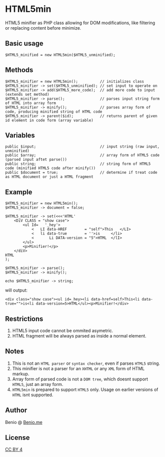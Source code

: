 # HTML5min
HTML5 minifier as PHP class allowing for DOM modifications, like filtering or replacing content before minimize.

## Basic usage

    $HTML5_minified = new HTML5min($HTML5_unminified);

## Methods

    $HTML5_minifier = new HTML5min();          // initializes class
    $HTML5_minifier -> set($HTML5_unminified); // set input to operate on
    $HTML5_minifier -> add($HTML5_more_code);  // add more code to input (extends set method)
    $HTML5_minifier -> parse();                // parses input string form of HTML into array form
    $HTML5_minifier -> minify();               // parses array form of code, producing minified string of HTML code
    $HTML5_minifier -> parent($id);            // returns parent of given id element in code form (array variable)
    
## Variables
    public $input;                             // input string (raw input, unminified)
    public $array;                             // array form of HTML5 code (parsed input aftet parse())
    public string;                             // string form of HTML5 code (minified HTML5 code after minify())
    public $document = true;                   // determine if treat code as HTML document or just a HTML fragment

## Example
    $HTML5_minifier = new HTML5min();
    $HTML5_minifier -> document = false;
    
    $HTML5_minifier -> set(<<<'HTML'
        <DiV CLASS = "show case">
    		<ul Id=   '_hey'>
    			<	LI data-HREF		= "self">This	</LI>
    			<	li data-true		= ''>is		</li>
    			<       Li DATA-version	= "5">HTML	</lI>
    		</ul>
    		<p>Minifier!</p>
    	</diV>
    HTML
    );
    
    $HTML5_minifier -> parse();
    $HTML5_minifier -> minify();
    
    echo $HTML5_minifier -> string;

will output:

    <div class="show case"><ul id=_hey><li data-href=self>This<li data-true="">is<li data-version=5>HTML</ul><p>Minifier!</div>

## Restrictions
1. HTML5 input code cannot be ommited asymetric.
2. HTML fragment will be always parsed as inside a normal element.

## Notes
1. This is not an `HTML parser` or `syntax checker`, even if parses `HTML5` string.
2. This minifier is not a parser for an `XHTML` or any `XML` form of HTML markup.
3. Array form of parsed code is not a `DOM tree`, which doesnt support `HTML5`, just an array form.
4. `HTML5min` is prepared to support `HTML5` only. Usage on earlier versions of `HTML` isnt supported.
    
## Author
Benio @ [Benio.me](//benio.me)

## License
[CC BY 4](//creativecommons.org/licenses/by/4.0)
